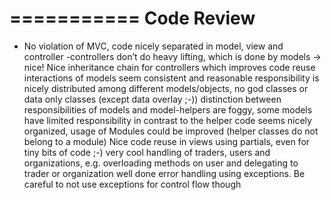 ===========
Code Review
===========

- No violation of MVC, code nicely separated in model, view and controller
-controllers don’t do heavy lifting, which is done by models -> nice!
Nice inheritance chain for controllers which improves code reuse
interactions of models seem consistent and reasonable
responsibility is nicely distributed among different models/objects, no god classes or data only classes (except data overlay ;-))
distinction between responsibilities of models and model-helpers are foggy, some models have limited responsibility in contrast to the helper
code seems nicely organized, usage of Modules could be improved (helper classes do not belong to a module)
Nice code reuse in views using partials, even for tiny bits of code ;-)
very cool handling of traders, users and organizations, e.g. overloading methods on user and delegating to trader or organization
well done error handling using exceptions. Be careful to not use exceptions for control flow though